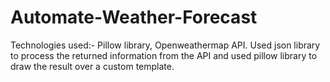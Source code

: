 # Automate-Weather-Forecast
Technologies used:- Pillow library, Openweathermap API. Used json library to process the returned information from the API and used pillow library to draw the result over a custom template.
